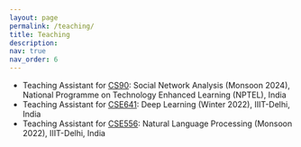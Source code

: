 ```yaml
---
layout: page
permalink: /teaching/
title: Teaching
description: 
nav: true
nav_order: 6
---
```


- Teaching Assistant for [CS90](https://onlinecourses.nptel.ac.in/noc24_cs90/preview): Social Network Analysis (Monsoon 2024), National Programme on Technology Enhanced Learning (NPTEL), India
- Teaching Assistant for [CSE641](https://techtree.iiitd.edu.in/viewDescription/filename?=ECE553): Deep Learning (Winter 2022), IIIT-Delhi, India
- Teaching Assistant for [CSE556](http://techtree.iiitd.edu.in/viewDescription/filename?=CSE556): Natural Language Processing (Monsoon 2022), IIIT-Delhi, India
